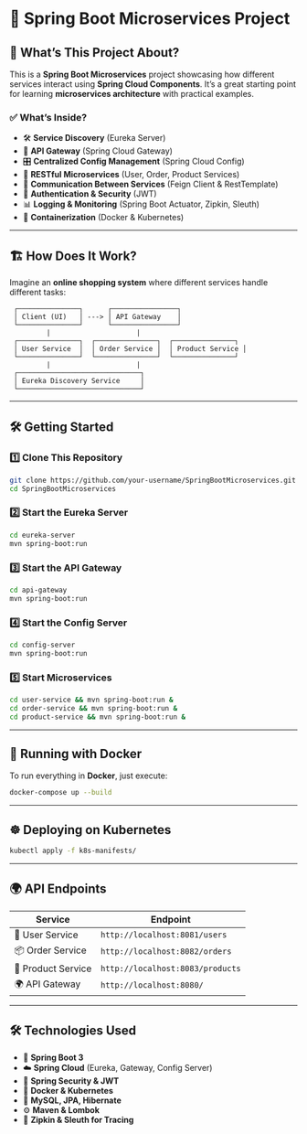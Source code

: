 # 🌟 Spring Boot Microservices Project

## 🚀 What’s This Project About?
This is a **Spring Boot Microservices** project showcasing how different services interact using **Spring Cloud Components**. It’s a great starting point for learning **microservices architecture** with practical examples.

### ✅ What’s Inside?
- 🛠 **Service Discovery** (Eureka Server)
- 🔀 **API Gateway** (Spring Cloud Gateway)
- 🎛 **Centralized Config Management** (Spring Cloud Config)
- 📡 **RESTful Microservices** (User, Order, Product Services)
- 🔗 **Communication Between Services** (Feign Client & RestTemplate)
- 🔑 **Authentication & Security** (JWT)
- 📊 **Logging & Monitoring** (Spring Boot Actuator, Zipkin, Sleuth)
- 🐳 **Containerization** (Docker & Kubernetes)

---
## 🏗 How Does It Work?
Imagine an **online shopping system** where different services handle different tasks:

```
 ┌───────────────┐      ┌────────────────┐
 │ Client (UI)   │ ---> │ API Gateway    │
 └───────────────┘      └────────────────┘
         |                     |
 ┌───────────────┐  ┌───────────────┐  ┌───────────────┐
 │ User Service  │  │ Order Service │  │ Product Service │
 └───────────────┘  └───────────────┘  └───────────────┘
         |                     |
 ┌──────────────────────────────┐
 │ Eureka Discovery Service     │
 └──────────────────────────────┘
```

---
## 🛠 Getting Started
### 1️⃣ Clone This Repository
```sh
git clone https://github.com/your-username/SpringBootMicroservices.git
cd SpringBootMicroservices
```

### 2️⃣ Start the Eureka Server
```sh
cd eureka-server
mvn spring-boot:run
```

### 3️⃣ Start the API Gateway
```sh
cd api-gateway
mvn spring-boot:run
```

### 4️⃣ Start the Config Server
```sh
cd config-server
mvn spring-boot:run
```

### 5️⃣ Start Microservices
```sh
cd user-service && mvn spring-boot:run &
cd order-service && mvn spring-boot:run &
cd product-service && mvn spring-boot:run &
```

---
## 🐳 Running with Docker
To run everything in **Docker**, just execute:
```sh
docker-compose up --build
```

---
## ☸️ Deploying on Kubernetes
```sh
kubectl apply -f k8s-manifests/
```

---
## 🌍 API Endpoints
| Service | Endpoint |
|---------|---------|
| 👤 User Service | `http://localhost:8081/users` |
| 📦 Order Service | `http://localhost:8082/orders` |
| 🏬 Product Service | `http://localhost:8083/products` |
| 🌍 API Gateway | `http://localhost:8080/` |

---
## 🛠 Technologies Used
- 🌱 **Spring Boot 3**
- ☁️ **Spring Cloud** (Eureka, Gateway, Config Server)
- 🔐 **Spring Security & JWT**
- 🐳 **Docker & Kubernetes**
- 💾 **MySQL, JPA, Hibernate**
- ⚙️ **Maven & Lombok**
- 🔎 **Zipkin & Sleuth for Tracing**



